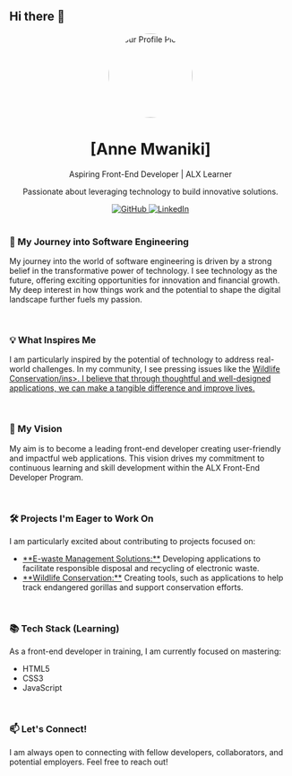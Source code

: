 ## Hi there 👋

<div align="center">
  <img src="[YOUR_PROFILE_PICTURE_URL]" alt="Your Profile Picture" width="150" height="150" style="border-radius: 50%;">
  <h1>[Anne Mwaniki]</h1>
  <p>Aspiring Front-End Developer | ALX Learner</p>
  <p>Passionate about leveraging technology to build innovative solutions.</p>
  <a href="[https://github.com/manneyfest]" target="_blank">
    <img src="https://img.shields.io/badge/GitHub-100000?style=for-the-badge&logo=github&logoColor=white" alt="GitHub">
  </a>
  <a href="[YOUR_LINKEDIN_PROFILE_URL]" target="_blank">
    <img src="https://img.shields.io/badge/LinkedIn-0077B5?style=for-the-badge&logo=linkedin&logoColor=white" alt="LinkedIn">
  </a>
  </div>

<br>

<h3>🚀 My Journey into Software Engineering</h3>
<p>My journey into the world of software engineering is driven by a strong belief in the transformative power of technology. I see technology as the future, offering exciting opportunities for innovation and financial growth. My deep interest in how things work and the potential to shape the digital landscape further fuels my passion.</p>

<br>

<h3>💡 What Inspires Me</h3>
<p>I am particularly inspired by the potential of technology to address real-world challenges. In my community, I see pressing issues like the <ins>Wildlife Conservation/ins>. I believe that through thoughtful and well-designed applications, we can make a tangible difference and improve lives.</p>

<br>

<h3>🎯 My Vision</h3>
<p>My aim is to become a leading front-end developer creating user-friendly and impactful web applications. This vision drives my commitment to continuous learning and skill development within the ALX Front-End Developer Program.</p>

<br>

<h3>🛠️ Projects I'm Eager to Work On</h3>
<p>I am particularly excited about contributing to projects focused on:</p>
<ul>
  <li><ins>**E-waste Management Solutions:**</ins> Developing applications to facilitate responsible disposal and recycling of electronic waste.</li>
  <li><ins>**Wildlife Conservation:**</ins> Creating tools, such as applications to help track endangered gorillas and support conservation efforts.</li>
  </ul>

<br>

<h3>📚 Tech Stack (Learning)</h3>
<p>As a front-end developer in training, I am currently focused on mastering:</p>
<ul>
  <li>HTML5</li>
  <li>CSS3</li>
  <li>JavaScript</li>
  </ul>

<br>

<h3>📫 Let's Connect!</h3>
<p>I am always open to connecting with fellow developers, collaborators, and potential employers. Feel free to reach out!</p><!--
**manneyfest/manneyfest** is a ✨ _special_ ✨ repository because its `README.md` (this file) appears on your GitHub profile.

